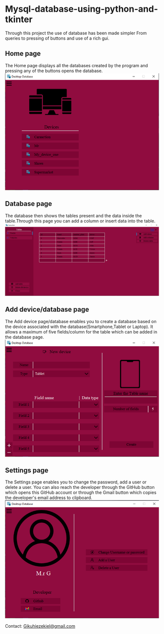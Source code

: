 # Mysql-database-using-python-and-tkinter

Through this project the use of database has been made simpler
From queries to pressing of buttons and use of a rich gui.

## Home page

The Home page displays all the databases created by the program and pressing any of the buttons opens the database.
![Home](Capture3.PNG)

## Database page

The database then shows the tables present and the data inside the table.Through this page you can add a column or insert data into the table.
![Database and its content](Capture4.PNG)

## Add device/database page

The Add device page/database enables you to create a database based on the device associated with the database(Smartphone,Tablet or Laptop). It allows a maximum of five fields/column for the table which can be added in the database page.
![Add device/database](Capture2.PNG)

## Settings page

The Settings page enables you to change the password, add a user or delete a user. You can also reach the developer through the GitHub button which opens this GitHub account or through the Gmail button which copies the developer's email address to clipboard.
![Settings](Capture.PNG)

Contact: Gikuhiezekiel@gmail.com
